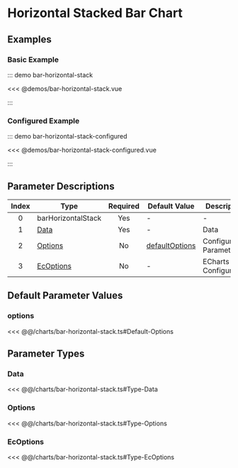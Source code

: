 # Horizontal Stacked Bar Chart

<chart-tags />

## Examples

### Basic Example

::: demo bar-horizontal-stack

<<< @demos/bar-horizontal-stack.vue

:::

### Configured Example

::: demo bar-horizontal-stack-configured

<<< @demos/bar-horizontal-stack-configured.vue

:::

## Parameter Descriptions

| Index | Type                    | Required | Default Value              | Description              |
| :---: | ----------------------- | :------: | -------------------------- | ------------------------ |
|   0   | barHorizontalStack      |   Yes    | -                          | -                        |
|   1   | [Data](#data)           |   Yes    | -                          | Data                     |
|   2   | [Options](#options-1)   |    No    | [defaultOptions](#options) | Configuration Parameters |
|   3   | [EcOptions](#ecoptions) |    No    | -                          | ECharts Configuration    |

## Default Parameter Values

### options
<<< @@/charts/bar-horizontal-stack.ts#Default-Options

## Parameter Types

### Data
<<< @@/charts/bar-horizontal-stack.ts#Type-Data

### Options
<<< @@/charts/bar-horizontal-stack.ts#Type-Options

### EcOptions
<<< @@/charts/bar-horizontal-stack.ts#Type-EcOptions
